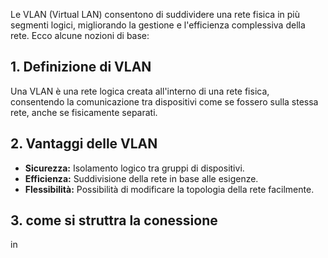 Le VLAN (Virtual LAN) consentono di suddividere una rete fisica in più segmenti logici, migliorando la gestione e l'efficienza complessiva della rete. Ecco alcune nozioni di base:

## 1. Definizione di VLAN

Una VLAN è una rete logica creata all'interno di una rete fisica, consentendo la comunicazione tra dispositivi come se fossero sulla stessa rete, anche se fisicamente separati.

## 2. Vantaggi delle VLAN

- **Sicurezza:** Isolamento logico tra gruppi di dispositivi.
- **Efficienza:** Suddivisione della rete in base alle esigenze.
- **Flessibilità:** Possibilità di modificare la topologia della rete facilmente.


## 3. come si struttra la conessione 
in
